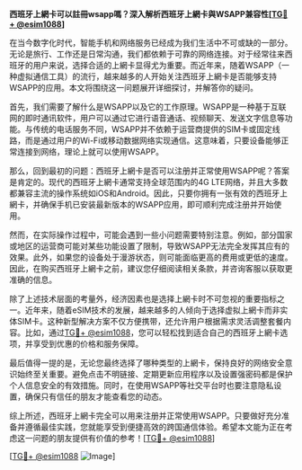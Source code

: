 **西班牙上網卡可以註冊wsapp嗎？深入解析西班牙上網卡與WSAPP兼容性[[TG💪+ @esim1088](https://t.me/s/esim1088)]**

在当今数字化时代，智能手机和网络服务已经成为我们生活中不可或缺的一部分。无论是旅行、工作还是日常沟通，我们都依赖于可靠的网络连接。对于经常往来西班牙的用户来说，选择合适的上網卡显得尤为重要。而近年来，随着WSAPP（一种虚拟通信工具）的流行，越来越多的人开始关注西班牙上網卡是否能够支持WSAPP的应用。本文将围绕这一问题展开详细探讨，并解答你的疑问。

首先，我们需要了解什么是WSAPP以及它的工作原理。WSAPP是一种基于互联网的即时通讯软件，用户可以通过它进行语音通话、视频聊天、发送文字信息等功能。与传统的电话服务不同，WSAPP并不依赖于运营商提供的SIM卡或固定线路，而是通过用户的Wi-Fi或移动数据网络实现通信。这意味着，只要设备能够正常连接到网络，理论上就可以使用WSAPP。

那么，回到最初的问题：西班牙上網卡是否可以注册并正常使用WSAPP呢？答案是肯定的。现代的西班牙上網卡通常支持全球范围内的4G LTE网络，并且大多数都兼容主流的操作系统如iOS和Android。因此，只要你拥有一张有效的西班牙上網卡，并确保手机已安装最新版本的WSAPP应用，即可顺利完成注册并开始使用。

然而，在实际操作过程中，可能会遇到一些小问题需要特别注意。例如，部分国家或地区的运营商可能对某些功能设置了限制，导致WSAPP无法完全发挥其应有的效果。此外，如果您的设备处于漫游状态，则可能面临更高的费用或更低的速度。因此，在购买西班牙上網卡之前，建议您仔细阅读相关条款，并咨询客服以获取更准确的信息。

除了上述技术层面的考量外，经济因素也是选择上網卡时不可忽视的重要指标之一。近年来，随着eSIM技术的发展，越来越多的人倾向于选择虚拟上網卡而非实体SIM卡。这种新型解决方案不仅方便携带，还允许用户根据需求灵活调整套餐内容。比如，通过[TG💪+ @esim1088](https://t.me/s/esim1088)，您可以轻松找到适合自己的西班牙上網卡选项，并享受到优惠的价格和服务保障。

最后值得一提的是，无论您最终选择了哪种类型的上網卡，保持良好的网络安全意识始终至关重要。避免点击不明链接、定期更新应用程序以及设置强密码都是保护个人信息安全的有效措施。同时，在使用WSAPP等社交平台时也要注意隐私设置，确保只有信任的朋友才能查看您的动态。

综上所述，西班牙上網卡完全可以用来注册并正常使用WSAPP。只要做好充分准备并遵循最佳实践，您就能享受到便捷高效的跨国通信体验。希望本文能为正在考虑这一问题的朋友提供有价值的参考！[[TG💪+ @esim1088](https://t.me/s/esim1088)] 

[[TG💪+ @esim1088](https://t.me/s/esim1088) ![Image](https://i.postimg.cc/4NQfJmqS/Snipaste-2025-05-13-00-14-12.png)]